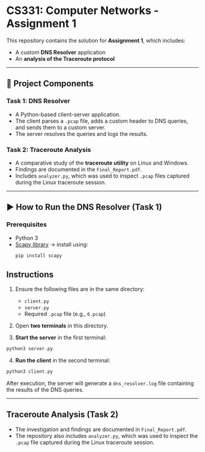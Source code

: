 # CS331: Computer Networks - Assignment 1

This repository contains the solution for **Assignment 1**, which includes:  
- A custom **DNS Resolver** application  
- An **analysis of the Traceroute protocol**

---

## 📂 Project Components

### **Task 1: DNS Resolver**
- A Python-based client-server application.  
- The client parses a `.pcap` file, adds a custom header to DNS queries, and sends them to a custom server.  
- The server resolves the queries and logs the results.  

### **Task 2: Traceroute Analysis**
- A comparative study of the **traceroute utility** on Linux and Windows.  
- Findings are documented in the `Final_Report.pdf`.  
- Includes `analyzer.py`, which was used to inspect `.pcap` files captured during the Linux traceroute session.  

---

## ▶️ How to Run the DNS Resolver (Task 1)

### **Prerequisites**
- Python 3  
- [Scapy library](https://scapy.net/) → install using:  
  ```bash
  pip install scapy
## Instructions

1. Ensure the following files are in the same directory:
   - `client.py`
   - `server.py`
   - Required `.pcap` file (e.g., `6.pcap`)

2. Open **two terminals** in this directory.

3. **Start the server** in the first terminal:

```bash
python3 server.py
```

4. **Run the client** in the second terminal:

```bash
python3 client.py
```
After execution, the server will generate a `dns_resolver.log` file containing the results of the DNS queries.

---

## Traceroute Analysis (Task 2)

- The investigation and findings are documented in `Final_Report.pdf`.
- The repository also includes `analyzer.py`, which was used to inspect the `.pcap` file captured during the Linux traceroute session.
